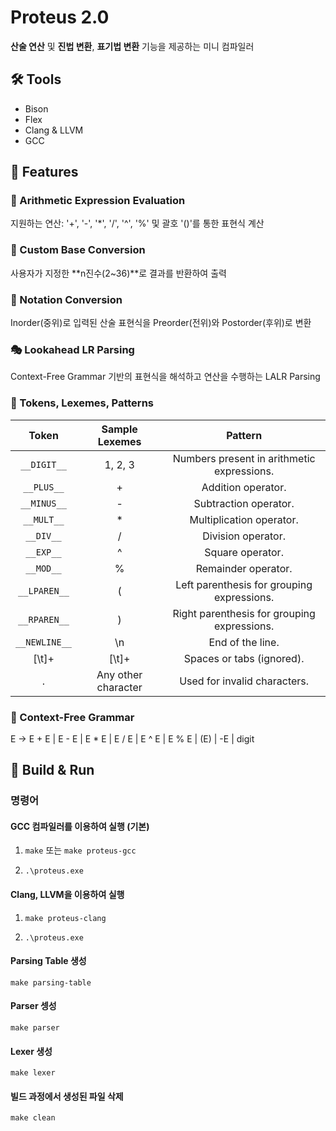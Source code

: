 # Proteus 2.0

**산술 연산** 및 **진법 변환**, **표기법 변환** 기능을 제공하는 미니 컴파일러

## 🛠️ Tools

- Bison
- Flex
- Clang & LLVM
- GCC

## 🌟 Features

### 🧮 Arithmetic Expression Evaluation

지원하는 연산: '+', '-', '*', '/', '^', '%' 및 괄호 '()'를 통한 표현식 계산 

### 🔢 Custom Base Conversion

사용자가 지정한 **n진수(2~36)**로 결과를 반환하여 출력

### 🔄 Notation Conversion

Inorder(중위)로 입력된 산술 표현식을 Preorder(전위)와 Postorder(후위)로 변환

### 🎭 Lookahead LR Parsing

Context-Free Grammar 기반의 표현식을 해석하고 연산을 수행하는 LALR Parsing 

### 🔑 Tokens, Lexemes, Patterns

| **Token** | **Sample Lexemes** | **Pattern** |
|:-----:|:-----:|:-----:|
| `__DIGIT__` | 1, 2, 3 | Numbers present in arithmetic expressions. |
| `__PLUS__` | + | Addition operator. |
| `__MINUS__` | - | Subtraction operator. |
| `__MULT__` | * | Multiplication operator. |
| `__DIV__` | / | Division operator. |
| `__EXP__` | ^ | Square operator. |
| `__MOD__` | % | Remainder operator. |
| `__LPAREN__` | ( | Left parenthesis for grouping expressions. |
| `__RPAREN__` | ) | Right parenthesis for grouping expressions. |
| `__NEWLINE__` | \n | End of the line. |
| [\t]+ | [\t]+ | Spaces or tabs (ignored). |
| . | Any other character | Used for invalid characters. |

### 📜 Context-Free Grammar

E -> E + E | E - E | E * E | E / E | E ^ E | E % E | (E) | -E | digit

## 🚀 Build & Run

### 명령어 

#### GCC 컴파일러를 이용하여 실행 (기본)

1. `make` 또는 `make proteus-gcc`

2. `.\proteus.exe`

#### Clang, LLVM을 이용하여 실행

1. `make proteus-clang`

2. `.\proteus.exe`

#### Parsing Table 생성

`make parsing-table`

#### Parser 셍성

`make parser`

#### Lexer 생성

`make lexer`

#### 빌드 과정에서 생성된 파일 삭제

`make clean`
